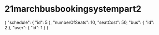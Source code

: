 # 21marchbusbookingsystempart2



{
    "schedule": {
        "id": 5
    },
    "numberOfSeats": 10,
    "seatCost": 50,
    "bus": {
        "id": 2
    },
    "user": {
        "id": 1
    }
}
